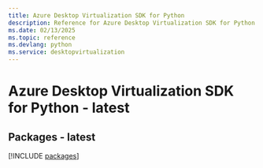 ```yaml
---
title: Azure Desktop Virtualization SDK for Python
description: Reference for Azure Desktop Virtualization SDK for Python
ms.date: 02/13/2025
ms.topic: reference
ms.devlang: python
ms.service: desktopvirtualization
---
```

# Azure Desktop Virtualization SDK for Python - latest
## Packages - latest
[!INCLUDE [packages](desktop-virtualization-index.md)]